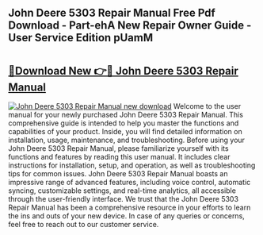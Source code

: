 ## John Deere 5303 Repair Manual Free Pdf Download - Part-ehA New Repair Owner Guide - User Service Edition pUamM

# <h2><a href="http://bc95818.oget.top/?id=John+Deere+5303+Repair+Manual">🔗Download New 👉🔴 John Deere 5303 Repair Manual</a></h2>

[![John Deere 5303 Repair Manual new download](https://i.imgur.com/5g1atiW.png)](http://bc95818.oget.top/?id=John+Deere+5303+Repair+Manual)
Welcome to the user manual for your newly purchased John Deere 5303 Repair Manual. This comprehensive guide is intended to help you master the functions and capabilities of your product. Inside, you will find detailed information on installation, usage, maintenance, and troubleshooting. Before using your John Deere 5303 Repair Manual, please familiarize yourself with its functions and features by reading this user manual. It includes clear instructions for installation, setup, and operation, as well as troubleshooting tips for common issues. John Deere 5303 Repair Manual boasts an impressive range of advanced features, including voice control, automatic syncing, customizable settings, and real-time analytics, all accessible through the user-friendly interface. We trust that the John Deere 5303 Repair Manual has been a comprehensive resource in your efforts to learn the ins and outs of your new device. In case of any queries or concerns, feel free to reach out to our customer service.
